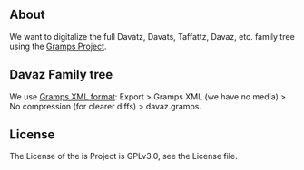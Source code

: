 ## About
We want to digitalize the full Davatz, Davats, Taffattz, Davaz, etc. family tree using the [Gramps Project](https://gramps-project.org).

## Davaz Family tree
We use [Gramps XML format](https://gramps-project.org/wiki/index.php/Database_Formats): 
Export > Gramps XML (we have no media) > No compression (for clearer diffs) > davaz.gramps. 

## License
The License of the is Project is GPLv3.0, see the License file.
